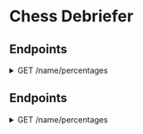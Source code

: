 # Chess Debriefer
## Endpoints
<details>
	<summary>GET /name/percentages</summary>
	
	## URI parameters
	* opponent : (optional) find only the matches played against this opponent
	* from : (optional)
</details>

## Endpoints
<details>
  <summary>GET /name/percentages</summary>
  
  #### URI parameters
  * **opponent** : (optional) find only the matches played against this opponent
  * **from** : (optional)
</details>
